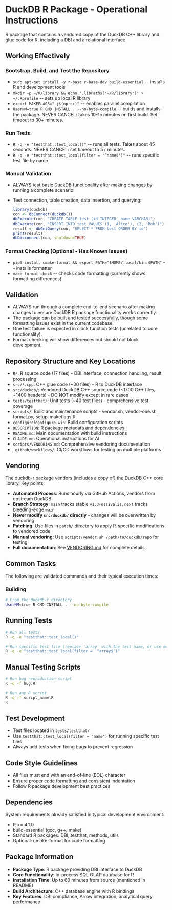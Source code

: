 # DuckDB R Package - Operational Instructions

R package that contains a vendored copy of the DuckDB C++ library and glue code for R, including a DBI and a relational interface.

## Working Effectively

### Bootstrap, Build, and Test the Repository

- `sudo apt-get install -y r-base r-base-dev build-essential` -- installs R and development tools
- `mkdir -p ~/R/library && echo '.libPaths("~/R/library")' > ~/.Rprofile` -- sets up local R library
- `export MAKEFLAGS="-j$(nproc)"` -- enables parallel compilation
- `UserNM=true R CMD INSTALL . --no-byte-compile` -- builds and installs the package. NEVER CANCEL: takes 10-15 minutes on first build. Set timeout to 30+ minutes.

### Run Tests

- `R -q -e "testthat::test_local()"` -- runs all tests. Takes about 45 seconds. NEVER CANCEL: set timeout to 5+ minutes.
- `R -q -e "testthat::test_local(filter = '^name$')"` -- runs specific test file by name

### Manual Validation

- ALWAYS test basic DuckDB functionality after making changes by running a complete scenario
- Test connection, table creation, data insertion, and querying:

    ```r
    library(duckdb)
    con <- dbConnect(duckdb())
    dbExecute(con, "CREATE TABLE test (id INTEGER, name VARCHAR)")
    dbExecute(con, "INSERT INTO test VALUES (1, 'Alice'), (2, 'Bob')")
    result <- dbGetQuery(con, "SELECT * FROM test ORDER BY id")
    print(result)
    dbDisconnect(con, shutdown=TRUE)
    ```

### Format Checking (Optional - Has Known Issues)

- `pip3 install cmake-format && export PATH="$HOME/.local/bin:$PATH"` -- installs formatter
- `make format-check` -- checks code formatting (currently shows formatting differences)

## Validation

- ALWAYS run through a complete end-to-end scenario after making changes to ensure DuckDB R package functionality works correctly.
- The package can be built and tested successfully, though some formatting issues exist in the current codebase.
- One test failure is expected in clock function tests (unrelated to core functionality).
- Format checking will show differences but should not block development.

## Repository Structure and Key Locations

- `R/`: R source code (17 files) - DBI interface, connection handling, result processing
- `src/*.cpp`: C++ glue code (~30 files) - R to DuckDB interface
- `src/duckdb/`: Vendored DuckDB C++ source code (~1700 C++ files, ~1400 headers) - DO NOT modify except in rare cases
- `tests/testthat/`: Unit tests (~40 test files) - comprehensive test coverage
- `scripts/`: Build and maintenance scripts - vendor.sh, vendor-one.sh, format.py, setup-makeflags.R
- `configure`/`configure.win`: Build configuration scripts
- `DESCRIPTION`: R package metadata and dependencies
- `README.md`: Main documentation with build instructions
- `CLAUDE.md`: Operational instructions for AI
- `scripts/VENDORING.md`: Comprehensive vendoring documentation
- `.github/workflows/`: CI/CD workflows for testing on multiple platforms

## Vendoring

The duckdb-r package vendors (includes a copy of) the DuckDB C++ core library. Key points:

- **Automated Process**: Runs hourly via GitHub Actions, vendors from upstream DuckDB
- **Branch Strategy**: `main` tracks stable `v1.3-ossivalis`, `next` tracks bleeding-edge `main`
- **Never modify `src/duckdb/` directly** - changes will be overwritten by vendoring
- **Patching**: Use files in `patch/` directory to apply R-specific modifications to vendored code
- **Manual vendoring**: Use `scripts/vendor.sh /path/to/duckdb/repo` for testing
- **Full documentation**: See [VENDORING.md](scripts/VENDORING.md) for complete details

## Common Tasks

The following are validated commands and their typical execution times:

### Building

```bash
# From the duckdb-r directory
UserNM=true R CMD INSTALL . --no-byte-compile
```

## Running Tests

```bash
# Run all tests
R -q -e "testthat::test_local()"

# Run specific test file (replace 'array' with the test name, or use more complex regex)
R -q -e "testthat::test_local(filter = '^array$')"
```

## Manual Testing Scripts

```bash
# Run bug reproduction script
R -q -f bug.R

# Run any R script
R -q -f script_name.R
R
```

## Test Development

- Test files located in `tests/testthat/`
- Use `testthat::test_local(filter = "name")` for running specific test files
- Always add tests when fixing bugs to prevent regression

## Code Style Guidelines

- All files must end with an end-of-line (EOL) character
- Ensure proper code formatting and consistent indentation
- Follow R package development best practices

## Dependencies

System requirements already satisfied in typical development environment:

- R >= 4.1.0
- build-essential (gcc, g++, make)
- Standard R packages: DBI, testthat, methods, utils
- Optional: cmake-format for code formatting

## Package Information

- **Package Type**: R package providing DBI interface to DuckDB
- **Core Functionality**: In-process SQL OLAP database for R
- **Installation Time**: Up to 60 minutes from source (mentioned in README)
- **Build Architecture**: C++ database engine with R bindings
- **Key Features**: DBI compliance, Arrow integration, analytical query performance
